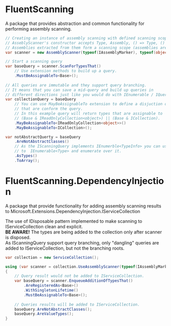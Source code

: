 # FluentScanning

A package that provides abstraction and common functionality for performing assembly scanning.

```cs
// Creating an instance of assembly scanning with defined scanning scope.
// AsseblyScanner's constructor accepts Type, Assembly, () => Type, () => Assembly as params.
// Assemblies extracted from them form a scanning scope (assemblies are distinct).
var scanner = new AssemblyScanner(typeof(IAssemblyMarker), typeof(object));

// Start a scanning query
var baseQuery = scanner.ScanForTypesThat()
    // Use extension methods to build up a query.
    .MustBeAssignableTo<Base>();
    
// All queries are immutable and they support query branching.
// It means that you can save a mid-query and build up queries in 
// different directions just like you would do with IEnumerable / IQueriable
var collectionQuery = baseQuery
    // You can use MayBeAssignableTo extension to define a disjuction of types 
    // that are conform the query.
    // In this example query will return types that are assignable to 
    // (Base & IReadOnlyCollection<object>) || (Base & ICollection).
    .MayBeAssignableTo<IReadOnlyCollection<object>>()
    .MayBeAssignableTo<ICollection>();

var notAbstractQuerty = baseQuery
    .AreNotAbstractClasses()
    // As the IScanningQuery implements IEnumerble<TypeInfo> you can use .AsType to convert it 
    // to  IEnumerable<Type> and enumerate over it.
    .AsTypes()
    .ToArray();
```

# FluentScanning.DependencyInjection

A package that provide functionality for adding assembly scanning results to Microsoft.Extensions.DependencyInjection.IServiceCollection

The use of IDisposable pattern implemented to make scanning to IServiceCollection clean and explicit.\
**BE AWARE!** The types are being added to the collection only after scanner is disposed.\
As IScanningQuery support query branching, only "dangling" queries are added to IServiceCollection, but not the branching roots.

```cs
var collection = new ServiceCollection();

using (var scanner = collection.UseAssemblyScanner(typeof(IAssemblyMarker)))
{
    // Query result would not be added to IServiceCollection.
    var baseQuery = scanner.EnqueueAdditionOfTypesThat()
        .AreRegisteredAs<Base>()
        .WithSingletonLifetime()
        .MustBeAssignableTo<Base>();
        
    // Queries results will be added to IServiceCollection.
    baseQuery.AreNotAbstractClasses();
    baseQuery.AreValueTypes();
}
```